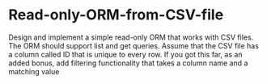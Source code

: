 # Read-only-ORM-from-CSV-file


Design and implement a simple read-only ORM that works with CSV files. The ORM should support list and get queries.
Assume that the CSV file has a column called ID that is unique to every row. 
If you got this far, as an added bonus, add filtering functionality that takes a column name and a matching value
